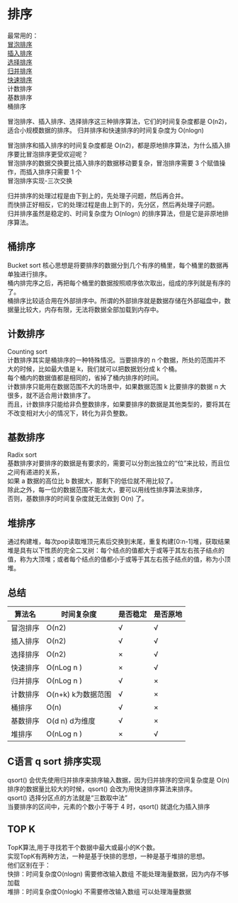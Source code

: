 # 排序

最常用的：  
[冒泡排序](https://github.com/MSunFlower1014/LeetCode-Golang/tree/master/geektime/sorts/bubbleSort.go)  
[插入排序](https://github.com/MSunFlower1014/LeetCode-Golang/tree/master/geektime/sorts/insertionSort.go)  
[选择排序](https://github.com/MSunFlower1014/LeetCode-Golang/tree/master/geektime/sorts/selectionSort.go)  
[归并排序](https://github.com/MSunFlower1014/LeetCode-Golang/tree/master/geektime/sorts/mergeSort.go)  
[快速排序](https://github.com/MSunFlower1014/LeetCode-Golang/tree/master/geektime/sorts/quickSort.go)  
计数排序  
基数排序  
桶排序  

冒泡排序、插入排序、选择排序这三种排序算法，它们的时间复杂度都是 O(n2)，适合小规模数据的排序。
归并排序和快速排序的时间复杂度为 O(nlogn)

冒泡排序和插入排序的时间复杂度都是 O(n2)，都是原地排序算法，为什么插入排序要比冒泡排序更受欢迎呢？  
冒泡排序的数据交换要比插入排序的数据移动要复杂，冒泡排序需要 3 个赋值操作，而插入排序只需要 1 个  
冒泡排序实现-三次交换

归并排序的处理过程是由下到上的，先处理子问题，然后再合并。  
而快排正好相反，它的处理过程是由上到下的，先分区，然后再处理子问题。  
归并排序虽然是稳定的、时间复杂度为 O(nlogn) 的排序算法，但是它是非原地排序算法。

## 桶排序
Bucket sort
核心思想是将要排序的数据分到几个有序的桶里，每个桶里的数据再单独进行排序。  
桶内排完序之后，再把每个桶里的数据按照顺序依次取出，组成的序列就是有序的了。  
桶排序比较适合用在外部排序中。所谓的外部排序就是数据存储在外部磁盘中，数据量比较大，内存有限，无法将数据全部加载到内存中。  

## 计数排序
Counting sort  
计数排序其实是桶排序的一种特殊情况。当要排序的 n 个数据，所处的范围并不大的时候，比如最大值是 k，我们就可以把数据划分成 k 个桶。  
每个桶内的数据值都是相同的，省掉了桶内排序的时间。  
计数排序只能用在数据范围不大的场景中，如果数据范围 k 比要排序的数据 n 大很多，就不适合用计数排序了。  
而且，计数排序只能给非负整数排序，如果要排序的数据是其他类型的，要将其在不改变相对大小的情况下，转化为非负整数。

## 基数排序  
Radix sort  
基数排序对要排序的数据是有要求的，需要可以分割出独立的“位”来比较，而且位之间有递进的关系，  
如果 a 数据的高位比 b 数据大，那剩下的低位就不用比较了。  
除此之外，每一位的数据范围不能太大，要可以用线性排序算法来排序，  
否则，基数排序的时间复杂度就无法做到 O(n) 了。  

## 堆排序
通过构建堆，每次pop读取堆顶元素后交换到末尾，重复构建[0:n-1]堆，获取结果    
堆是具有以下性质的完全二叉树：每个结点的值都大于或等于其左右孩子结点的值，称为大顶堆；或者每个结点的值都小于或等于其左右孩子结点的值，称为小顶堆。  
## 总结
|算法名|时间复杂度|是否稳定|是否原地|
|----|----|----|----|
|冒泡排序|O(n2)|√|√|
|插入排序|O(n2)|√|√|
|选择排序|O(n2)|×|√|
|快速排序|O(nLog n )|×|√|
|归并排序|O(nLog n )|√|×|
|计数排序|O(n+k) k为数据范围|√|×|
|桶排序|O(n)|√|×|
|基数排序|O(d n) d为维度|√|×|
|堆排序|O(nLog n )|×|√|
## C语言 q sort 排序实现
qsort() 会优先使用归并排序来排序输入数据，因为归并排序的空间复杂度是 O(n)
排序的数据量比较大的时候，qsort() 会改为用快速排序算法来排序。  
qsort() 选择分区点的方法就是“三数取中法”  
当要排序的区间中，元素的个数小于等于 4 时，qsort() 就退化为插入排序  

## TOP K
TopK算法,用于寻找若干个数据中最大或最小的K个数。  
实现TopK有两种方法，一种是基于快排的思想，一种是基于堆排的思想。  
他们区别在于：  
快排：时间复杂度O(nlogn) 需要修改输入数组 不能处理海量数据，因为内存不够加载  
堆排：时间复杂度O(nlogk) 不需要修改输入数组 可以处理海量数据  